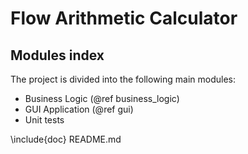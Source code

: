 # Flow Arithmetic Calculator

## Modules index

The project is divided into the following main modules:

- Business Logic (@ref business_logic)
- GUI Application (@ref gui)
- Unit tests

\include{doc} README.md
